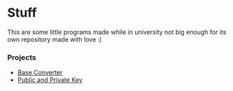 # Stuff

This are some little programs made while in university not big enough for its own repository made with love :)

### Projects

  * [Base Converter](https://github.com/manoloesparta/stuff/tree/master/baseconverter)
  * [Public and Private Key](https://github.com/manoloesparta/stuff/tree/master/key)
